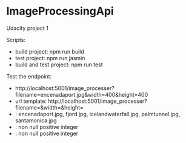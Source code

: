 # ImageProcessingApi
Udacity project 1

Scripts:
- build project: npm run build
- test project: npm run jasmin
- build and test project: npm run test

Test the endpoint:
- http://localhost:5001/image_processer?filename=encenadaport.jpg&width=400&height=400
- url template: http://localhost:5001/image_processer?filename=<file name with extension>&width=<width>&height=<height>
- <file name with extension>: encenadaport.jpg, fjord.jpg, icelandwaterfall.jpg, palmtunnel.jpg, santamonica.jpg
- <width>: non null positive integer
- <height>: non null positive integer
